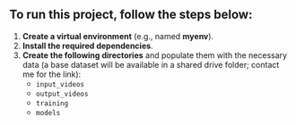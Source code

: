 ## To run this project, follow the steps below:

1. **Create a virtual environment** (e.g., named **myenv**).  
2. **Install the required dependencies**.  
3. **Create the following directories** and populate them with the necessary data (a base dataset will be available in a shared drive folder; contact me for the link):  
   - `input_videos`  
   - `output_videos`  
   - `training`  
   - `models`  

